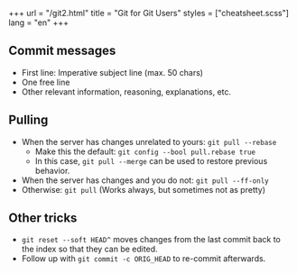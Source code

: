 +++
url = "/git2.html"
title = "Git for Git Users"
styles = ["cheatsheet.scss"]
lang = "en"
+++

## Commit messages

* First line: Imperative subject line (max. 50 chars)
* One free line
* Other relevant information, reasoning, explanations, etc.

## Pulling

* When the server has changes unrelated to yours: `git pull --rebase`
    * Make this the default: `git config --bool pull.rebase true`
    * In this case, `git pull --merge` can be used to restore previous behavior.
* When the server has changes and you do not: `git pull --ff-only`
* Otherwise: `git pull` (Works always, but sometimes not as pretty)

## Other tricks

* `git reset --soft HEAD^` moves changes from the last commit back to the index so that they can be edited.
* Follow up with `git commit -c ORIG_HEAD` to re-commit afterwards.
